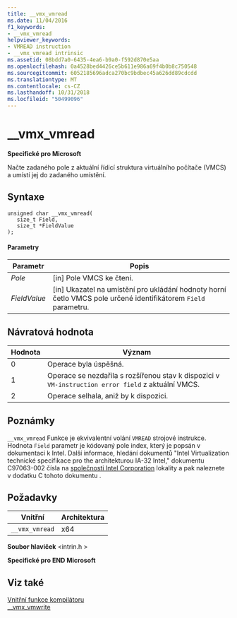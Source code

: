 ```yaml
---
title: __vmx_vmread
ms.date: 11/04/2016
f1_keywords:
- __vmx_vmread
helpviewer_keywords:
- VMREAD instruction
- __vmx_vmread intrinsic
ms.assetid: 08bdd7a0-6435-4ea6-b9a0-f592d870e5aa
ms.openlocfilehash: 0a4528bed4426ce5b611e986a69f4b0b8c750548
ms.sourcegitcommit: 6052185696adca270bc9bdbec45a626dd89cdcdd
ms.translationtype: MT
ms.contentlocale: cs-CZ
ms.lasthandoff: 10/31/2018
ms.locfileid: "50499096"
---
```

# <a name="vmxvmread"></a>__vmx_vmread

**Specifické pro Microsoft**

Načte zadaného pole z aktuální řídicí struktura virtuálního počítače (VMCS) a umístí jej do zadaného umístění.

## <a name="syntax"></a>Syntaxe

```
unsigned char __vmx_vmread(
   size_t Field,
   size_t *FieldValue
);
```

#### <a name="parameters"></a>Parametry

|Parametr|Popis|
|---------------|-----------------|
|*Pole*|[in] Pole VMCS ke čtení.|
|*FieldValue*|[in] Ukazatel na umístění pro ukládání hodnoty horní četlo VMCS pole určené identifikátorem `Field` parametru.|

## <a name="return-value"></a>Návratová hodnota

|Hodnota|Význam|
|-----------|-------------|
|0|Operace byla úspěšná.|
|1|Operace se nezdařila s rozšířenou stav k dispozici v `VM-instruction error field` z aktuální VMCS.|
|2|Operace selhala, aniž by k dispozici.|

## <a name="remarks"></a>Poznámky

`__vmx_vmread` Funkce je ekvivalentní volání `VMREAD` strojové instrukce. Hodnota `Field` parametr je kódovaný pole index, který je popsán v dokumentaci k Intel. Další informace, hledání dokumentů "Intel Virtualization technické specifikace pro the architekturou IA-32 Intel," dokumentu C97063-002 čísla na [společnosti Intel Corporation](https://software.intel.com/articles/intel-sdm) lokality a pak naleznete v dodatku C tohoto dokumentu .

## <a name="requirements"></a>Požadavky

|Vnitřní|Architektura|
|---------------|------------------|
|`__vmx_vmread`|x64|

**Soubor hlaviček** \<intrin.h >

**Specifické pro END Microsoft**

## <a name="see-also"></a>Viz také

[Vnitřní funkce kompilátoru](../intrinsics/compiler-intrinsics.md)<br/>
[__vmx_vmwrite](../intrinsics/vmx-vmwrite.md)